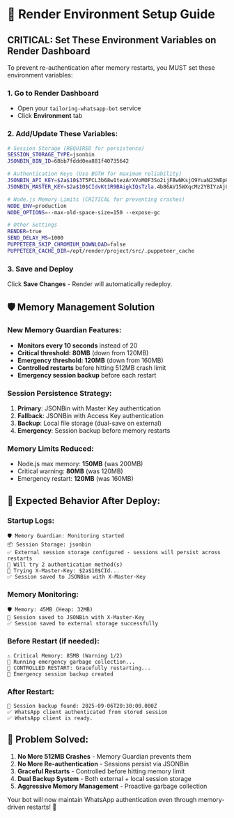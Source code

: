 # 🔧 Render Environment Setup Guide

## **CRITICAL: Set These Environment Variables on Render Dashboard**

To prevent re-authentication after memory restarts, you MUST set these environment variables:

### **1. Go to Render Dashboard**
- Open your `tailoring-whatsapp-bot` service
- Click **Environment** tab

### **2. Add/Update These Variables:**

```bash
# Session Storage (REQUIRED for persistence)
SESSION_STORAGE_TYPE=jsonbin
JSONBIN_BIN_ID=68bb7fddd0ea881f40735642

# Authentication Keys (Use BOTH for maximum reliability)
JSONBIN_API_KEY=$2a$10$3T5PCL3b68w1tezArXVoMOF3So2ijFBwNKsjO9YuaN23WEpH5v0z2
JSONBIN_MASTER_KEY=$2a$10$CIdvKt1R9BAigkIQsTzla.4b86AV15WXqcMz2YBIYzAjQ9K2QbnQ.

# Node.js Memory Limits (CRITICAL for preventing crashes)
NODE_ENV=production
NODE_OPTIONS=--max-old-space-size=150 --expose-gc

# Other Settings
RENDER=true
SEND_DELAY_MS=1000
PUPPETEER_SKIP_CHROMIUM_DOWNLOAD=false
PUPPETEER_CACHE_DIR=/opt/render/project/src/.puppeteer_cache
```

### **3. Save and Deploy**
Click **Save Changes** - Render will automatically redeploy.

## **🛡️ Memory Management Solution**

### **New Memory Guardian Features:**
- **Monitors every 10 seconds** instead of 20
- **Critical threshold: 80MB** (down from 120MB)
- **Emergency threshold: 120MB** (down from 160MB)
- **Controlled restarts** before hitting 512MB crash limit
- **Emergency session backup** before each restart

### **Session Persistence Strategy:**
1. **Primary**: JSONBin with Master Key authentication
2. **Fallback**: JSONBin with Access Key authentication  
3. **Backup**: Local file storage (dual-save on external)
4. **Emergency**: Session backup before memory restarts

### **Memory Limits Reduced:**
- Node.js max memory: **150MB** (was 200MB)
- Critical warning: **80MB** (was 120MB)
- Emergency restart: **120MB** (was 160MB)

## **🚀 Expected Behavior After Deploy:**

### **Startup Logs:**
```
🛡️ Memory Guardian: Monitoring started
📦 Session Storage: jsonbin
✅ External session storage configured - sessions will persist across restarts
🔑 Will try 2 authentication method(s)
🔑 Trying X-Master-Key: $2a$10$CId...
✅ Session saved to JSONBin with X-Master-Key
```

### **Memory Monitoring:**
```
🛡️ Memory: 45MB (Heap: 32MB)
💾 Session saved to JSONBin with X-Master-Key
✅ Session saved to external storage successfully
```

### **Before Restart (if needed):**
```
⚠️ Critical Memory: 85MB (Warning 1/2)
🧹 Running emergency garbage collection...
🔄 CONTROLLED RESTART: Gracefully restarting...
💾 Emergency session backup created
```

### **After Restart:**
```
🔄 Session backup found: 2025-09-06T20:30:00.000Z
✅ WhatsApp client authenticated from stored session
✅ WhatsApp client is ready.
```

## **🎯 Problem Solved:**

1. **No More 512MB Crashes** - Memory Guardian prevents them
2. **No More Re-authentication** - Sessions persist via JSONBin
3. **Graceful Restarts** - Controlled before hitting memory limit
4. **Dual Backup System** - Both external + local session storage
5. **Aggressive Memory Management** - Proactive garbage collection

Your bot will now maintain WhatsApp authentication even through memory-driven restarts! 🚀
